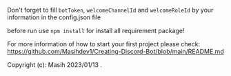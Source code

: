 Don't forget to fill `botToken`, `welcomeChannelId` and `welcomeRoleId` by your information in the config.json file

before run use `npm install` for install all requirement package!

For more information of how to start your first project please check: https://github.com/Masihdev1/Creating-Discord-Bot/blob/main/README.md

Copyright (c): Masih 2023/01/13
.
